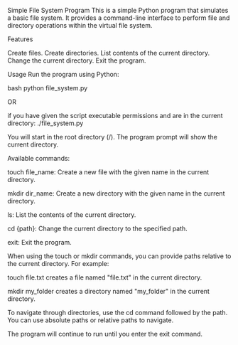 Simple File System Program
This is a simple Python program that simulates a basic file system. It provides a command-line interface to perform file and directory operations within the virtual file system.

Features

Create files.
Create directories.
List contents of the current directory.
Change the current directory.
Exit the program.

Usage
Run the program using Python:

bash
python file_system.py

OR

if you have given the script executable permissions and are in the current directory:
./file_system.py

You will start in the root directory (/). The program prompt will show the current directory.

Available commands:

touch file_name: Create a new file with the given name in the current directory.

mkdir dir_name: Create a new directory with the given name in the current directory.

ls: List the contents of the current directory.

cd {path}: Change the current directory to the specified path.

exit: Exit the program.

When using the touch or mkdir commands, you can provide paths relative to the current directory. For example:

touch file.txt creates a file named "file.txt" in the current directory.

mkdir my_folder creates a directory named "my_folder" in the current directory.

To navigate through directories, use the cd command followed by the path. You can use absolute paths or relative paths to navigate.

The program will continue to run until you enter the exit command.

